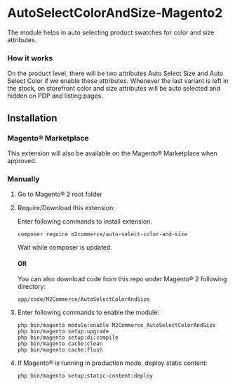 # AutoSelectColorAndSize-Magento2

The module helps in auto selecting product swatches for color and size attributes.

### How it works
On the product level, there will be two attributes Auto Select Size and Auto Select Color if we enable these attributes. Whenever the last variant is left in the stock, on storefront color and size attributes will be auto selected and hidden on PDP and listing pages.

## Installation

### Magento® Marketplace

This extension will also be available on the Magento® Marketplace when approved.

### Manually

1. Go to Magento® 2 root folder

2. Require/Download this extension:

   Enter following commands to install extension.

   ```
   composer require m2commerce/auto-select-color-and-size
   ```

   Wait while composer is updated.
   
   #### OR
   
   You can also download code from this repo under Magento® 2 following directory:
    
    ```
    app/code/M2Commerce/AutoSelectColorAndSize
    ```    

3. Enter following commands to enable the module:

   ```
   php bin/magento module:enable M2Commerce_AutoSelectColorAndSize
   php bin/magento setup:upgrade
   php bin/magento setup:di:compile
   php bin/magento cache:clean
   php bin/magento cache:flush
   ```

4. If Magento® is running in production mode, deploy static content: 

   ```
   php bin/magento setup:static-content:deploy
   ```
